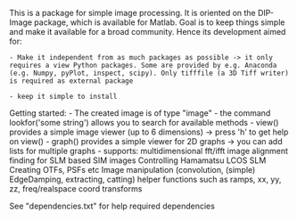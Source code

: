 This is a package for simple image processing.
It is oriented on the DIP-Image package, which is available for Matlab. 
Goal is to keep things simple and make it available for a broad community. Hence its development aimed for:

	- Make it independent from as much packages as possible -> it only requires a view Python packages. Some are provided by e.g. Anaconda (e.g. Numpy, pyPlot, inspect, scipy). Only tifffile (a 3D Tiff writer) is required as external package

	- keep it simple to install 


Getting started:
	- The created image is of type "image"
	- the command lookfor('some string') allows you to search for available methods
	- view() provides a simple image viewer (up to 6 dimensions) -> press 'h' to get help on view()
	- graph() provides a simple viewer for 2D graphs -> you can add lists for multiple graphs
	- supports:
		multidimensional fft/ifft 
		image alignment
		finding for SLM based SIM images
		Controlling Hamamatsu LCOS SLM
		Creating OTFs, PSFs etc
		Image manipulation (convolution, (simple) EdgeDamping, extracting, catting)
		helper functions such as ramps, xx, yy, zz, freq/realspace coord transforms



See "dependencies.txt" for help required dependencies
